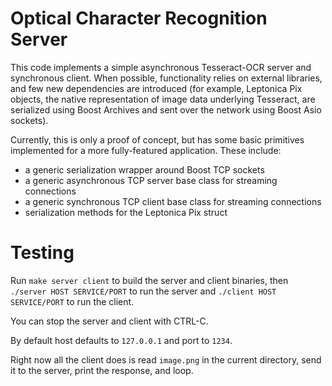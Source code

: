 # Optical Character Recognition Server
This code implements a simple asynchronous Tesseract-OCR server and synchronous client. When possible, functionality relies on external libraries, and few new dependencies are introduced (for example, Leptonica Pix objects, the native representation of image data underlying Tesseract, are serialized using Boost Archives and sent over the network using Boost Asio sockets).

Currently, this is only a proof of concept, but has some basic primitives implemented for a more fully-featured application. These include:
- a generic serialization wrapper around Boost TCP sockets
- a generic asynchronous TCP server base class for streaming connections
- a generic synchronous TCP client base class for streaming connections 
- serialization methods for the Leptonica Pix struct

# Testing 
Run
`make server client`
to build the server and client binaries, then 
`./server HOST SERVICE/PORT`
to run the server and 
`./client HOST SERVICE/PORT` 
to run the client. 

You can stop the server and client with CTRL-C. 

By default host defaults to `127.0.0.1` and port to `1234`. 

Right now all the client does is read `image.png` in the current directory, send it to the server, print the response, and loop. 